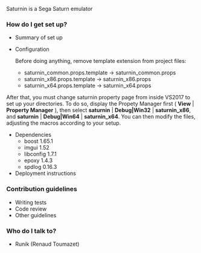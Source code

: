 Saturnin is a Sega Saturn emulator

### How do I get set up? ###

* Summary of set up
* Configuration
	
	Before doing anything, remove template extension from project files:
	
	- saturnin_common.props.template -> saturnin_common.props  
	- saturnin_x86.props.template -> saturnin_x86.props  
	- saturnin_x64.props.template -> saturnin_x64.props  

After that, you must change saturnin property page from inside VS2017 to set up your directories. To do so, display the Propety Manager first 
( **View** | **Property Manager** ), then select **saturnin** | **Debug|Win32** | **saturnin_x86**, and **saturnin** | **Debug|Win64** | **saturnin_x64**.
You can then modify the files, adjusting the macros according to your setup.

* Dependencies
    * boost 1.65.1
	* imgui 1.52
	* libconfig 1.7.1 
	* epoxy 1.4.3
	* spdlog 0.16.3
* Deployment instructions

### Contribution guidelines ###

* Writing tests
* Code review
* Other guidelines

### Who do I talk to? ###

* Runik (Renaud Toumazet)
